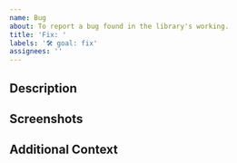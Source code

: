 ```yaml
---
name: Bug
about: To report a bug found in the library's working.
title: 'Fix: '
labels: '🛠 goal: fix'
assignees: ''
---
```


## Description

## Screenshots

## Additional Context
